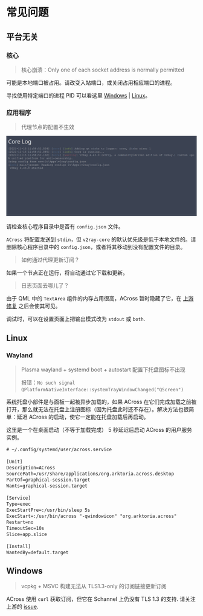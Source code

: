 # 常见问题

## 平台无关

### 核心

> 核心崩溃：Only one of each socket address is normally permitted

可能是本地端口被占用。请改变入站端口，或关闭占用相应端口的进程。

寻找使用特定端口的进程 PID 可以看这里 [Windows](https://stackoverflow.com/questions/48198/how-can-you-find-out-which-process-is-listening-on-a-tcp-or-udp-port-on-windows) | [Linux](https://unix.stackexchange.com/questions/106561/finding-the-pid-of-the-process-using-a-specific-port)。

### 应用程序

> 代理节点的配置不生效

![config.json](/FAQ/use_local_config.png)

请检查核心程序目录中是否有 `config.json` 文件。

`ACross` 将配置发送到 `stdin`，但 `v2ray-core` 的默认优先级是低于本地文件的。请删除核心程序目录中的 `config.json`，或者将其移动到没有配置文件的目录。

> 如何通过代理更新订阅？

如果一个节点正在运行，将自动通过它下载和更新。

> 日志页面去哪儿了？

由于 QML 中的 `TextArea` 组件的内存占用很高，ACross 暂时隐藏了它，在 [上游修复](https://codereview.qt-project.org/c/qt/qtdeclarative/+/379095/6) 之后会使其可见。

调试时，可以在设置页面上把输出模式改为 `stdout` 或 `both`.

## Linux

### Wayland

> Plasma wayland + systemd boot + autostart 配置下托盘图标不出现
>
> 报错：`No such signal QPlatformNativeInterface::systemTrayWindowChanged("QScreen")`

系统托盘小部件是与面板一起被异步加载的，如果 ACross 在它们完成加载之前被打开，那么就无法在托盘上注册图标（因为托盘此时还不存在）。解决方法也很简单：延迟 ACross 的启动，使它一定能在托盘加载后再启动。

这里是一个在桌面启动（不等于加载完成） 5 秒延迟后启动 ACross 的用户服务实例。

```systemd
# ~/.config/systemd/user/across.service

[Unit]
Description=ACross
SourcePath=/usr/share/applications/org.arktoria.across.desktop
PartOf=graphical-session.target
Wants=graphical-session.target

[Service]
Type=exec
ExecStartPre=:/usr/bin/sleep 5s
ExecStart=:/usr/bin/across "-qwindowicon" "org.arktoria.across"
Restart=no
TimeoutSec=10s
Slice=app.slice

[Install]
WantedBy=default.target
```

## Windows

> vcpkg + MSVC 构建无法从 TLS1.3-only 的订阅链接更新订阅

ACross 使用 `curl` 获取订阅，但它在 Schannel 上仍没有 TLS 1.3 的支持. 请关注上游的 [issue](https://github.com/curl/curl/pull/7784).
